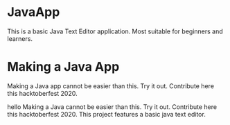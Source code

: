 # JavaApp
This is a basic Java Text Editor application. Most suitable for beginners and learners.
# Making a Java App
Making a Java app cannot be easier than this. Try it out. Contribute here this hacktoberfest 2020.

hello
Making a Java cannot be easier than this. Try it out. Contribute here this hacktoberfest 2020.
This project features a basic java text editor.
